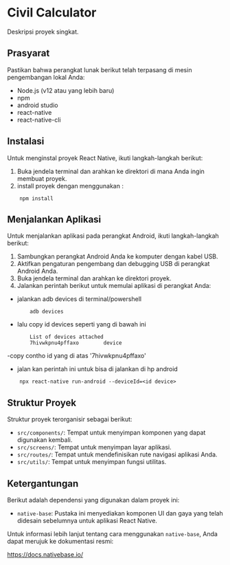 # Civil Calculator

Deskripsi proyek singkat.

## Prasyarat

Pastikan bahwa perangkat lunak berikut telah terpasang di mesin pengembangan lokal Anda:

- Node.js (v12 atau yang lebih baru)
- npm
- android studio
- react-native
- react-native-cli

## Instalasi

Untuk menginstal proyek React Native, ikuti langkah-langkah berikut:

1. Buka jendela terminal dan arahkan ke direktori di mana Anda ingin membuat proyek.
3. install proyek dengan menggunakan :

```
    npm install
```
## Menjalankan Aplikasi

Untuk menjalankan aplikasi pada perangkat Android, ikuti langkah-langkah berikut:

1. Sambungkan perangkat Android Anda ke komputer dengan kabel USB.
2. Aktifkan pengaturan pengembang dan debugging USB di perangkat Android Anda.
3. Buka jendela terminal dan arahkan ke direktori proyek.
4. Jalankan perintah berikut untuk memulai aplikasi di perangkat Anda:
- jalankan adb devices di terminal/powershell 
    ```
        adb devices
    ```
- lalu copy id devices seperti yang di bawah ini 
    ```
        List of devices attached
        7hivwkpnu4pffaxo        device
    ```    
 -copy contho id yang di atas  '7hivwkpnu4pffaxo'

 - jalan kan perintah ini untuk bisa di jalankan di hp android   
```
    npx react-native run-android --deviceId=<id device>
```
## Struktur Proyek

Struktur proyek terorganisir sebagai berikut:

- `src/components/`: Tempat untuk menyimpan komponen yang dapat digunakan kembali.
- `src/screens/`: Tempat untuk menyimpan layar aplikasi.
- `src/routes/`: Tempat untuk mendefinisikan rute navigasi aplikasi Anda.
- `src/utils/`: Tempat untuk menyimpan fungsi utilitas.

## Ketergantungan

Berikut adalah dependensi yang digunakan dalam proyek ini:

- `native-base`: Pustaka ini menyediakan komponen UI dan gaya yang telah didesain sebelumnya untuk aplikasi React Native.

Untuk informasi lebih lanjut tentang cara menggunakan `native-base`, Anda dapat merujuk ke dokumentasi resmi:

https://docs.nativebase.io/

